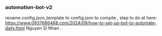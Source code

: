 ### automation-bot-v2
rename config.json_template to config.json to compile ,
step to do at here: https://www.0937686468.com/2024/09/how-to-set-up-bot-to-automate-daily.html
Nguyen Si Nhan .
